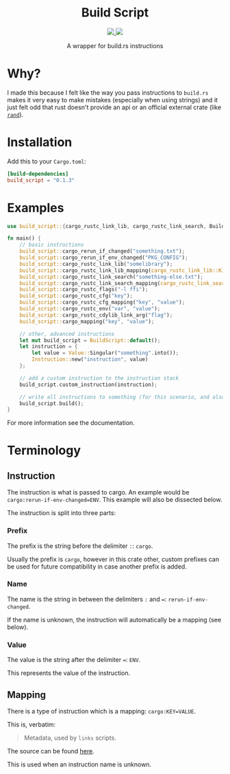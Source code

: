 <div align="center">
    <h1><b>Build Script</b></h1>
    <a href="https://www.crates.io/crates/build_script">
        <img src="https://img.shields.io/crates/v/serde.svg">
    </a>
    <a href="https://www.docs.rs/build_script">
        <img src="https://docs.rs/build_script/badge.svg">
    </a>
    <p>A wrapper for build.rs instructions</p>
</div>

# Why?
I made this because I felt like the way you pass instructions to `build.rs` makes it very easy to make mistakes 
(especially when using strings) and it just felt odd that rust doesn't provide an api or an official external crate 
(like [`rand`](https://crates.io/crates/rand)).

# Installation
Add this to your `Cargo.toml`:
```toml
[build-dependencies]
build_script = "0.1.3"
```

# Examples
```rust
use build_script::{cargo_rustc_link_lib, cargo_rustc_link_search, BuildScript, Instruction, Value};

fn main() {
    // basic instructions    
    build_script::cargo_rerun_if_changed("something.txt");
    build_script::cargo_rerun_if_env_changed("PKG_CONFIG");
    build_script::cargo_rustc_link_lib("somelibrary");
    build_script::cargo_rustc_link_lib_mapping(cargo_rustc_link_lib::Kind::DynamicLibrary, "somelibrary");
    build_script::cargo_rustc_link_search("something-else.txt");
    build_script::cargo_rustc_link_search_mapping(cargo_rustc_link_search::Kind::Crate, "something-else.txt");
    build_script::cargo_rustc_flags("-l ffi");
    build_script::cargo_rustc_cfg("key");
    build_script::cargo_rustc_cfg_mapping("key", "value");
    build_script::cargo_rustc_env("var", "value");
    build_script::cargo_rustc_cdylib_link_arg("flag");
    build_script::cargo_mapping("key", "value");

    // other, advanced instructions    
    let mut build_script = BuildScript::default();
    let instruction = {
        let value = Value::Singular("something".into());
        Instruction::new("instruction", value)
    };

    // add a custom instruction to the instruction stack    
    build_script.custom_instruction(instruction);

    // write all instructions to something (for this scenario, and also usually, its stdout)    
    build_script.build();
}
```

For more information see the documentation.

# Terminology
## Instruction
The instruction is what is passed to cargo. An example would be `cargo:rerun-if-env-changed=ENV`. This example will
also be dissected below.

The instruction is split into three parts:
### Prefix
The prefix is the string before the delimiter `:`: `cargo`.

Usually the prefix is `cargo`, however in this crate other, custom prefixes can be used for future compatibility in case
another prefix is added.

### Name
The name is the string in between the delimiters `:` and `=`: `rerun-if-env-changed`.

If the name is unknown, the instruction will automatically be a mapping (see below).
### Value
The value is the string after the delimiter `=`: `ENV`.

This represents the value of the instruction.
## Mapping
There is a type of instruction which is a mapping: `cargo:KEY=VALUE`.

This is, verbatim:

> Metadata, used by `links` scripts.

The source can be found [here](https://doc.rust-lang.org/cargo/reference/build-scripts.html).

This is used when an instruction name is unknown.
